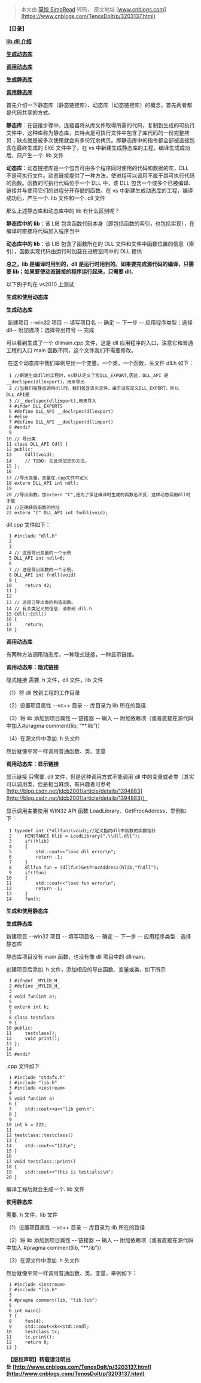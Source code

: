 > 本文由 [简悦 SimpRead](http://ksria.com/simpread/) 转码， 原文地址 [www.cnblogs.com](https://www.cnblogs.com/TenosDoIt/p/3203137.html)

**【目录】**

[**lib dll 介绍**](#a)

[**生成动态库**](#b)

[**调用动态库**](#c)

[**生成静态库**](#d)

[**调用静态库**](#e)

首先介绍一下静态库（静态链接库）、动态库（动态链接库）的概念，首先两者都是代码共享的方式。

**静态库**：在链接步骤中，连接器将从库文件取得所需的代码，复制到生成的可执行文件中，这种库称为静态库，其特点是可执行文件中包含了库代码的一份完整拷贝；缺点就是被多次使用就会有多份冗余拷贝。即静态库中的指令都全部被直接包含在最终生成的 EXE 文件中了。在 vs 中新建生成静态库的工程，编译生成成功后，只产生一个. lib 文件

**动态库**：动态链接库是一个包含可由多个程序同时使用的代码和数据的库，DLL 不是可执行文件。动态链接提供了一种方法，使进程可以调用不属于其可执行代码的函数。函数的可执行代码位于一个 DLL 中，该 DLL 包含一个或多个已被编译、链接并与使用它们的进程分开存储的函数。在 vs 中新建生成动态库的工程，编译成功后，产生一个. lib 文件和一个. dll 文件

那么上述静态库和动态库中的 lib 有什么区别呢？

**静态库中的 lib**：该 LIB 包含函数代码本身（即包括函数的索引，也包括实现），在编译时直接将代码加入程序当中

**动态库中的 lib**：该 LIB 包含了函数所在的 DLL 文件和文件中函数位置的信息（索引），函数实现代码由运行时加载在进程空间中的 DLL 提供

**总之，lib 是编译时用到的，dll 是运行时用到的。如果要完成源代码的编译，只需要 lib；如果要使动态链接的程序运行起来，只需要 dll**。

以下例子均在 vs2010 上测试

**生成和使用动态库**

**生成动态库**

 新建项目 --win32 项目 -- 填写项目名 -- 确定 -- 下一步 -- 应用程序类型：选择 dll-- 附加选项：选择导出符号 -- 完成

可以看到生成了一个 dllmain.cpp 文件，这是 dll 应用程序的入口，注意它和普通工程的入口 main 函数不同，这个文件我们不需要修改。

 在这个动态库中我们举例导出一个变量，一个类，一个函数，头文件 dll.h 如下：

```
 1 //新建生成dll的工程时，vs默认定义了宏DLL_EXPORT,因此，DLL_API 是 __declspec(dllexport)，用来导出
 2 //当我们在静态调用dll时，我们包含该头文件，由于没有定义DLL_EXPORT，所以DLL_API是
 3 //__declspec(dllimport),用来导入
 4 #ifdef DLL_EXPORTS
 5 #define DLL_API __declspec(dllexport)
 6 #else
 7 #define DLL_API __declspec(dllimport)
 8 #endif
 9 
10 // 导出类
11 class DLL_API Cdll {
12 public:
13     Cdll(void);
14     // TODO: 在此添加您的方法。
15 };
16 
17 //导出变量，变量在.cpp文件中定义
18 extern DLL_API int ndll;
19 
20 //导出函数，加extern "C",是为了保证编译时生成的函数名不变，这样动态调用dll时才能
21 //正确获取函数的地址
22 extern "C" DLL_API int fndll(void);

```

dll.cpp 文件如下：

```
 1 #include "dll.h"
 2 
 3 
 4 // 这是导出变量的一个示例
 5 DLL_API int ndll=6;
 6 
 7 // 这是导出函数的一个示例。
 8 DLL_API int fndll(void)
 9 {
10     return 42;
11 }
12 
13 // 这是已导出类的构造函数。
14 // 有关类定义的信息，请参阅 dll.h
15 Cdll::Cdll()
16 {
17     return;
18 }

```

**调用动态库**

有两种方法调用动态库，一种隐式链接，一种显示链接。

**调用动态库：隐式链接**

隐式链接 需要. h 文件，dll 文件，lib 文件

（1）将 dll 放到工程的工作目录

（2）设置项目属性 --vc++ 目录 -- 库目录为 lib 所在的路径

（3）将 lib 添加到项目属性 -- 链接器 -- 输入 -- 附加依赖项（或者直接在源代码中加入#pragma comment(lib, “**.lib”)）

（4）在源文件中添加. h 头文件

然后就像平常一样调用普通函数、类、变量

**调用动态库：显示链接**

显示链接 只需要. dll 文件，但是这种调用方式不能调用 dll 中的变量或者类（其实可以调用类，但是相当麻烦，有兴趣者可参考 [http://blog.csdn.net/jdcb2001/article/details/1394883](http://blog.csdn.net/jdcb2001/article/details/1394883)）

显示调用主要使用 WIN32 API 函数 LoadLibrary、GetProcAddress，举例如下：

```
 1 typedef int (*dllfun)(void);//定义指向dll中函数的函数指针
 2     HINSTANCE hlib = LoadLibrary(".\\dll.dll");
 3     if(!hlib)
 4     {
 5         std::cout<<"load dll error\n";
 6         return -1;
 7     }
 8     dllfun fun = (dllfun)GetProcAddress(hlib,"fndll");
 9     if(!fun)
10     {
11         std::cout<<"load fun error\n";
12         return -1;
13     }
14     fun();

```

**生成和使用静态库**

**生成静态库**

新建项目 --win32 项目 -- 填写项目名 -- 确定 -- 下一步 -- 应用程序类型：选择静态库

静态库项目没有 main 函数，也没有像 dll 项目中的 dllmain。

创建项目后添加. h 文件，添加相应的导出函数、变量或类，如下所示

```
 1 #ifndef _MYLIB_H_
 2 #define _MYLIB_H_
 3 
 4 void fun(int a);
 5 
 6 extern int k;
 7 
 8 class testclass
 9 {
10 public:
11     testclass();
12     void print();
13 };
14 
15 #endif

```

.cpp 文件如下

```
 1 #include "stdafx.h"
 2 #include "lib.h"
 3 #include <iostream>
 4 
 5 void fun(int a)
 6 {
 7     std::cout<<a<<"lib gen\n";
 8 }
 9 
10 int k = 222;
11 
12 testclass::testclass()
13 {
14     std::cout<<"123\n";
15 }
16 
17 void testclass::print()
18 {
19     std::cout<<"this is testcalss\n";
20 }

```

编译工程后就会生成一个. lib 文件

**使用静态库**

需要. h 文件，lib 文件

（1）设置项目属性 --vc++ 目录 -- 库目录为 lib 所在的路径

（2）将 lib 添加到项目属性 -- 链接器 -- 输入 -- 附加依赖项（或者直接在源代码中加入 #pragma comment(lib, “**.lib”)）

（3）在源文件中添加. h 头文件

然后就像平常一样调用普通函数、类、变量，举例如下：

```
 1 #include <iostream>
 2 #include "lib.h"
 3 
 4 #pragma comment(lib, "lib.lib")
 5 
 6 int main()
 7 {
 8     fun(4);
 9     std::cout<<k<<std::endl;
10     testclass tc; 
11     tc.print();
12     return 0;
13 }

```

 **【版权声明】转载请注明出处 [http://www.cnblogs.com/TenosDoIt/p/3203137.html](http://www.cnblogs.com/TenosDoIt/p/3203137.html)**